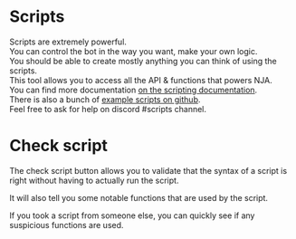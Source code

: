 # Scripts

Scripts are extremely powerful.  
You can control the bot in the way you want, make your own logic.  
You should be able to create mostly anything you can think of using the scripts.  
This tool allows you to access all the API & functions that powers NJA.  
You can find more documentation [on the scripting documentation](/doc/scripting).  
There is also a bunch of [example scripts on github](https://scripts.ogame.ninja).  
Feel free to ask for help on discord #scripts channel.  

# Check script

The check script button allows you to validate that the syntax of a script is
right without having to actually run the script.

It will also tell you some notable functions that are used by the script.

If you took a script from someone else, you can quickly see if any suspicious
functions are used.
